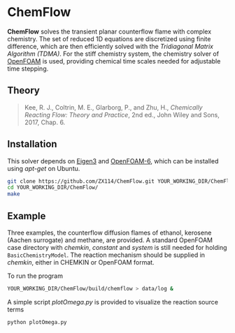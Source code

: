 # ChemFlow

**ChemFlow** solves the transient planar counterflow flame with complex chemistry. The set of reduced 1D equations are discretized using finite difference, which are then efficiently solved with the *Tridiagonal Matrix Algorithm (TDMA)*. For the stiff chemistry system, the chemistry solver of [OpenFOAM](https://openfoam.org/) is used, providing chemical time scales needed for adjustable time stepping.

## Theory

> Kee, R. J., Coltrin, M. E., Glarborg, P., and Zhu, H., *Chemically Reacting Flow: Theory and Practice*, 2nd ed., John Wiley and Sons, 2017, Chap. 6.

## Installation

This solver depends on [Eigen3](http://eigen.tuxfamily.org/index.php?title=Main_Page) and [OpenFOAM-6](https://openfoam.org/), which can be installed using *apt-get* on Ubuntu.

```bash
git clone https://github.com/ZX114/ChemFlow.git YOUR_WORKING_DIR/ChemFlow
cd YOUR_WORKING_DIR/ChemFlow/
make
```

## Example

Three examples, the counterflow diffusion flames of ethanol, kerosene (Aachen surrogate) and methane, are provided. A standard OpenFOAM case directory with *chemkin*, *constant* and *system* is still needed for holding `BasicChemistryModel`. The reaction mechanism should be supplied in *chemkin*, either in CHEMKIN or OpenFOAM format.

To run the program

```bash
YOUR_WORKING_DIR/ChemFlow/build/chemflow > data/log &
```

A simple script *plotOmega.py* is provided to visualize the reaction source terms

```bash
python plotOmega.py
```

